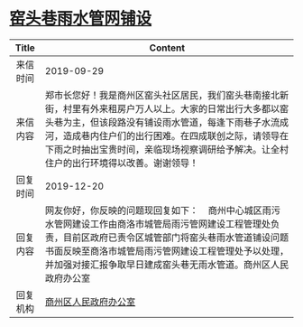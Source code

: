 # <a href="http://www.shangluo.gov.cn/zmhd/ldxxxx.jsp?urltype=leadermail.LeaderMailContentUrl&wbtreeid=1112&leadermailid=5471">窑头巷雨水管网铺设</a>
| Title |                                                                         Content                                                                          |
|:-----:|----------------------------------------------------------------------------------------------------------------------------------------------------------|
| 来信时间  | 2019-09-29                                                                                                                                               |
| 来信内容  | 郑市长您好！我是商州区窑头社区居民，我们窑头巷南接北新街，村里有外来租房户万人以上。大家的日常出行大多都以窑头巷为主，但该段路没有铺设雨水管道，每逢下雨巷子水流成河，造成巷内住户们的出行困难。在四成联创之际，请领导在下雨之时抽出宝贵时间，亲临现场视察调研给予解决。让全村住户的出行环境得以改善。谢谢领导！ |
| 回复时间  | 2019-12-20                                                                                                                                               |
| 回复内容  | 网友你好，你反映的问题现回复如下：    商州中心城区雨污水管网建设工作由商洛市城管局雨污管网建设工程管理处负责，目前区政府已责令区城管部门将窑头巷雨水管道铺设问题书面反映至商洛市城管局雨污管网建设工程管理处予以处理，并加强对接汇报争取早日建成窑头巷无雨水管道。商州区人民政府办公室            |
| 回复机构  | <a href="../../categories/agencies/商州区人民政府办公室.md">商州区人民政府办公室</a>                                                                                         |